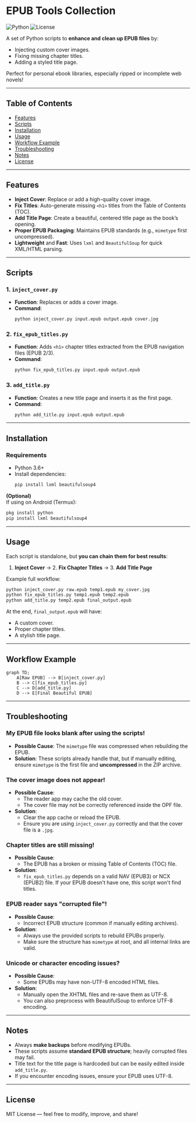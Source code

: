 # EPUB Tools Collection

![Python](https://img.shields.io/badge/Python-3.6+-blue.svg) ![License](https://img.shields.io/badge/License-MIT-green.svg)

A set of Python scripts to **enhance and clean up EPUB files** by:
- Injecting custom cover images.
- Fixing missing chapter titles.
- Adding a styled title page.

Perfect for personal ebook libraries, especially ripped or incomplete web novels!

---

## Table of Contents
- [Features](#features)
- [Scripts](#scripts)
- [Installation](#installation)
- [Usage](#usage)
- [Workflow Example](#workflow-example)
- [Troubleshooting](#troubleshooting)
- [Notes](#notes)
- [License](#license)

---

## Features
- **Inject Cover**: Replace or add a high-quality cover image.
- **Fix Titles**: Auto-generate missing `<h1>` titles from the Table of Contents (TOC).
- **Add Title Page**: Create a beautiful, centered title page as the book’s opening.
- **Proper EPUB Packaging**: Maintains EPUB standards (e.g., `mimetype` first uncompressed).
- **Lightweight** and **Fast**: Uses `lxml` and `BeautifulSoup` for quick XML/HTML parsing.

---

## Scripts

### 1. `inject_cover.py`
- **Function**: Replaces or adds a cover image.
- **Command**:
  ```bash
  python inject_cover.py input.epub output.epub cover.jpg
  ```

### 2. `fix_epub_titles.py`
- **Function**: Adds `<h1>` chapter titles extracted from the EPUB navigation files (EPUB 2/3).
- **Command**:
  ```bash
  python fix_epub_titles.py input.epub output.epub
  ```

### 3. `add_title.py`
- **Function**: Creates a new title page and inserts it as the first page.
- **Command**:
  ```bash
  python add_title.py input.epub output.epub
  ```

---

## Installation

### Requirements
- Python 3.6+
- Install dependencies:
  ```bash
  pip install lxml beautifulsoup4
  ```

**(Optional)**  
If using on Android (Termux):
```bash
pkg install python
pip install lxml beautifulsoup4
```

---

## Usage

Each script is standalone, but **you can chain them for best results**:

1. **Inject Cover** → 2. **Fix Chapter Titles** → 3. **Add Title Page**

Example full workflow:
```bash
python inject_cover.py raw.epub temp1.epub my_cover.jpg
python fix_epub_titles.py temp1.epub temp2.epub
python add_title.py temp2.epub final_output.epub
```

At the end, `final_output.epub` will have:
- A custom cover.
- Proper chapter titles.
- A stylish title page.

---

## Workflow Example

```mermaid
graph TD;
    A[Raw EPUB] --> B[inject_cover.py]
    B --> C[fix_epub_titles.py]
    C --> D[add_title.py]
    D --> E[Final Beautiful EPUB]
```

---

## Troubleshooting

### My EPUB file looks blank after using the scripts!
- **Possible Cause**: The `mimetype` file was compressed when rebuilding the EPUB.
- **Solution**: These scripts already handle that, but if manually editing, ensure `mimetype` is the first file and **uncompressed** in the ZIP archive.

### The cover image does not appear!
- **Possible Cause**: 
  - The reader app may cache the old cover.
  - The cover file may not be correctly referenced inside the OPF file.
- **Solution**: 
  - Clear the app cache or reload the EPUB.
  - Ensure you are using `inject_cover.py` correctly and that the cover file is a `.jpg`.

### Chapter titles are still missing!
- **Possible Cause**: 
  - The EPUB has a broken or missing Table of Contents (TOC) file.
- **Solution**:
  - `fix_epub_titles.py` depends on a valid NAV (EPUB3) or NCX (EPUB2) file. If your EPUB doesn't have one, this script won't find titles.

### EPUB reader says "corrupted file"!
- **Possible Cause**:
  - Incorrect EPUB structure (common if manually editing archives).
- **Solution**:
  - Always use the provided scripts to rebuild EPUBs properly.
  - Make sure the structure has `mimetype` at root, and all internal links are valid.

### Unicode or character encoding issues?
- **Possible Cause**: 
  - Some EPUBs may have non-UTF-8 encoded HTML files.
- **Solution**: 
  - Manually open the XHTML files and re-save them as UTF-8.
  - You can also preprocess with BeautifulSoup to enforce UTF-8 encoding.

---

## Notes
- Always **make backups** before modifying EPUBs.
- These scripts assume **standard EPUB structure**; heavily corrupted files may fail.
- Title text for the title page is hardcoded but can be easily edited inside `add_title.py`.
- If you encounter encoding issues, ensure your EPUB uses UTF-8.

---

## License
MIT License — feel free to modify, improve, and share!
